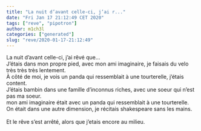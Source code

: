 ```yaml
---
title: "La nuit d’avant celle-ci, j’ai r..."
date: "Fri Jan 17 21:12:49 CET 2020"
tags: ["reve", "pipotron"]
author: m1ch3l
categories: ["generated"]
slug: "reve/2020-01-17-21:12:49"
---
```


La nuit d’avant celle-ci, j’ai rêvé que...<br>
J’étais dans mon propre pied, avec mon ami imaginaire, je faisais du velo très très très lentement.<br>
À côté de moi, je vois un panda qui ressemblait à une tourterelle, j’étais content.<br>
J’étais bambin dans une famille d’inconnus riches, avec une soeur qui n’est pas ma soeur.<br>
mon ami imaginaire était avec un panda qui ressemblait à une tourterelle.<br>
On était dans une autre dimension, je récitais shakespeare sans les mains.<br>
<br>
Et le rêve s’est arrêté, alors que j’etais encore au milieu.<br>
<br>
